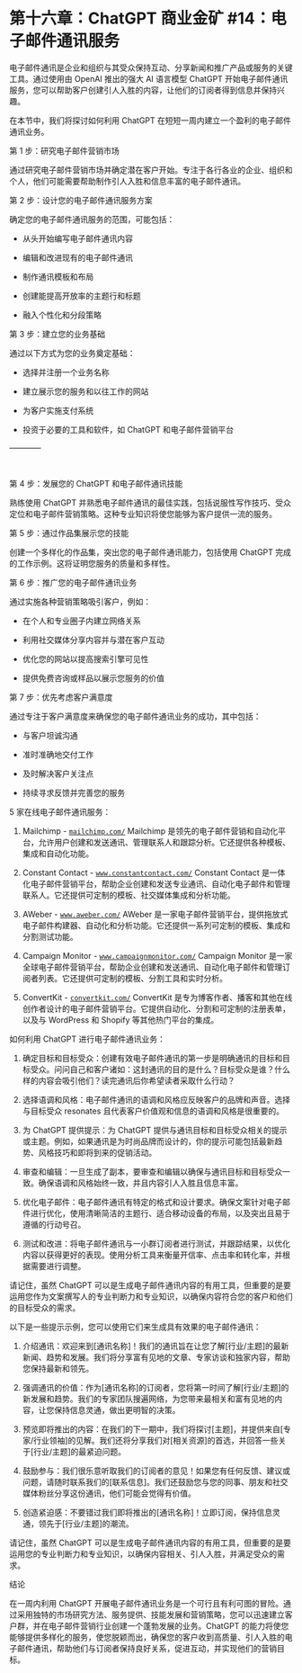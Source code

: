 



# 第十六章：ChatGPT 商业金矿 #14：电子邮件通讯服务



电子邮件通讯是企业和组织与其受众保持互动、分享新闻和推广产品或服务的关键工具。通过使用由 OpenAI 推出的强大 AI 语言模型 ChatGPT 开始电子邮件通讯服务，您可以帮助客户创建引人入胜的内容，让他们的订阅者得到信息并保持兴趣。

在本节中，我们将探讨如何利用 ChatGPT 在短短一周内建立一个盈利的电子邮件通讯业务。

第 1 步：研究电子邮件营销市场

通过研究电子邮件营销市场并确定潜在客户开始。专注于各行各业的企业、组织和个人，他们可能需要帮助制作引人入胜和信息丰富的电子邮件通讯。

第 2 步：设计您的电子邮件通讯服务方案

确定您的电子邮件通讯服务的范围，可能包括：

+   从头开始编写电子邮件通讯内容

+   编辑和改进现有的电子邮件通讯

+   制作通讯模板和布局

+   创建能提高开放率的主题行和标题

+   融入个性化和分段策略

第 3 步：建立您的业务基础

通过以下方式为您的业务奠定基础：

+   选择并注册一个业务名称

+   建立展示您的服务和以往工作的网站

+   为客户实施支付系统

+   投资于必要的工具和软件，如 ChatGPT 和电子邮件营销平台

––––––––

![image](img/scene_break.png)

第 4 步：发展您的 ChatGPT 和电子邮件通讯技能

熟练使用 ChatGPT 并熟悉电子邮件通讯的最佳实践，包括说服性写作技巧、受众定位和电子邮件营销策略。这种专业知识将使您能够为客户提供一流的服务。

第 5 步：通过作品集展示您的技能

创建一个多样化的作品集，突出您的电子邮件通讯能力，包括使用 ChatGPT 完成的工作示例。这将证明您服务的质量和多样性。

第 6 步：推广您的电子邮件通讯业务

通过实施各种营销策略吸引客户，例如：

+   在个人和专业圈子内建立网络关系

+   利用社交媒体分享内容并与潜在客户互动

+   优化您的网站以提高搜索引擎可见性

+   提供免费咨询或样品以展示您服务的价值

第 7 步：优先考虑客户满意度

通过专注于客户满意度来确保您的电子邮件通讯业务的成功，其中包括：

+   与客户坦诚沟通

+   准时准确地交付工作

+   及时解决客户关注点

+   持续寻求反馈并完善您的服务

5 家在线电子邮件通讯服务：

1.  Mailchimp - [`mailchimp.com/`](https://mailchimp.com/) Mailchimp 是领先的电子邮件营销和自动化平台，允许用户创建和发送通讯、管理联系人和跟踪分析。它还提供各种模板、集成和自动化功能。

1.  Constant Contact - [`www.constantcontact.com/`](https://www.constantcontact.com/) Constant Contact 是一体化电子邮件营销平台，帮助企业创建和发送专业通讯、自动化电子邮件和管理联系人。它还提供可定制的模板、社交媒体集成和分析功能。

1.  AWeber - [`www.aweber.com/`](https://www.aweber.com/) AWeber 是一家电子邮件营销平台，提供拖放式电子邮件构建器、自动化和分析功能。它还提供一系列可定制的模板、集成和分割测试功能。

1.  Campaign Monitor - [`www.campaignmonitor.com/`](https://www.campaignmonitor.com/) Campaign Monitor 是一家全球电子邮件营销平台，帮助企业创建和发送通讯、自动化电子邮件和管理订阅者列表。它还提供可定制的模板、分割工具和实时分析。

1.  ConvertKit - [`convertkit.com/`](https://convertkit.com/) ConvertKit 是专为博客作者、播客和其他在线创作者设计的电子邮件营销平台。它提供自动化、分割和可定制的注册表单，以及与 WordPress 和 Shopify 等其他热门平台的集成。

如何利用 ChatGPT 进行电子邮件通讯业务：

1.  确定目标和目标受众：创建有效电子邮件通讯的第一步是明确通讯的目标和目标受众。问问自己和客户诸如：这封通讯的目的是什么？目标受众是谁？什么样的内容会吸引他们？读完通讯后你希望读者采取什么行动？

1.  选择语调和风格：电子邮件通讯的语调和风格应反映客户的品牌和声音。选择与目标受众 resonates 且代表客户价值观和信息的语调和风格是很重要的。

1.  为 ChatGPT 提供提示：为 ChatGPT 提供与通讯目标和目标受众相关的提示或主题。例如，如果通讯是为时尚品牌而设计的，你的提示可能包括最新趋势、风格技巧和即将到来的促销活动。

1.  审查和编辑：一旦生成了副本，要审查和编辑以确保与通讯目标和目标受众一致。确保语调和风格始终一致，并且内容引人入胜且信息丰富。

1.  优化电子邮件：电子邮件通讯有特定的格式和设计要求。确保文案针对电子邮件进行优化，使用清晰简洁的主题行、适合移动设备的布局，以及突出且易于遵循的行动号召。

1.  测试和改进：将电子邮件通讯与一小群订阅者进行测试，并跟踪结果，以优化内容以获得更好的表现。使用分析工具来衡量开信率、点击率和转化率，并根据需要进行调整。

请记住，虽然 ChatGPT 可以是生成电子邮件通讯内容的有用工具，但重要的是要运用您作为文案撰写人的专业判断力和专业知识，以确保内容符合您的客户和他们的目标受众的需求。

以下是一些提示示例，您可以使用它们来生成具有效果的电子邮件通讯：

1.  介绍通讯：欢迎来到[通讯名称]！我们的通讯旨在让您了解[行业/主题]的最新新闻、趋势和发展。我们将分享富有见地的文章、专家访谈和独家内容，帮助您保持最新和领先。

1.  强调通讯的价值：作为[通讯名称]的订阅者，您将第一时间了解[行业/主题]的新发展和趋势。我们的专家团队搜遍网络，为您带来最相关和富有见地的内容，让您保持信息灵通，做出更明智的决策。

1.  预览即将推出的内容：在我们的下一期中，我们将探讨[主题]，并提供来自[专家/行业领袖]的见解。我们还将分享我们对[相关资源]的首选，并回答一些关于[行业/主题]的最紧迫问题。

1.  鼓励参与：我们很乐意听取我们的订阅者的意见！如果您有任何反馈、建议或问题，请随时联系我们的[联系信息]。我们还鼓励您与您的同事、朋友和社交媒体粉丝分享这份通讯，他们可能会觉得有价值。

1.  创造紧迫感：不要错过我们即将推出的[通讯名称]！立即订阅，保持信息灵通，领先于[行业/主题]的潮流。

请记住，虽然 ChatGPT 可以是生成电子邮件通讯内容的有用工具，但重要的是要运用您的专业判断力和专业知识，以确保内容相关、引人入胜，并满足受众的需求。

结论

在一周内利用 ChatGPT 开展电子邮件通讯业务是一个可行且有利可图的冒险。通过采用独特的市场研究方法、服务提供、技能发展和营销策略，您可以迅速建立客户群，并在电子邮件营销行业创建一个蓬勃发展的业务。ChatGPT 的能力将使您能够提供多样化的服务，使您脱颖而出，确保您的客户收到高质量、引人入胜的电子邮件通讯，帮助他们与订阅者保持良好关系，促进互动，并实现他们的营销目标。
